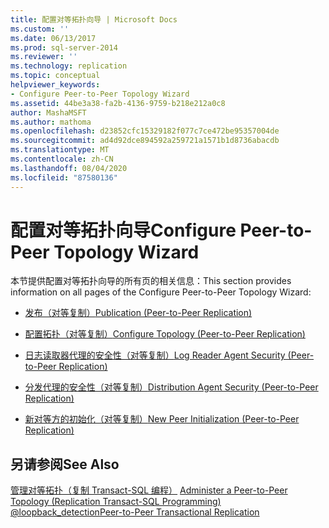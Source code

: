 ```yaml
---
title: 配置对等拓扑向导 | Microsoft Docs
ms.custom: ''
ms.date: 06/13/2017
ms.prod: sql-server-2014
ms.reviewer: ''
ms.technology: replication
ms.topic: conceptual
helpviewer_keywords:
- Configure Peer-to-Peer Topology Wizard
ms.assetid: 44be3a38-fa2b-4136-9759-b218e212a0c8
author: MashaMSFT
ms.author: mathoma
ms.openlocfilehash: d23852cfc15329182f077c7ce472be95357004de
ms.sourcegitcommit: ad4d92dce894592a259721a1571b1d8736abacdb
ms.translationtype: MT
ms.contentlocale: zh-CN
ms.lasthandoff: 08/04/2020
ms.locfileid: "87580136"
---
```

# <a name="configure-peer-to-peer-topology-wizard"></a><span data-ttu-id="33aa4-102">配置对等拓扑向导</span><span class="sxs-lookup"><span data-stu-id="33aa4-102">Configure Peer-to-Peer Topology Wizard</span></span>
  <span data-ttu-id="33aa4-103">本节提供配置对等拓扑向导的所有页的相关信息：</span><span class="sxs-lookup"><span data-stu-id="33aa4-103">This section provides information on all pages of the Configure Peer-to-Peer Topology Wizard:</span></span>  
  
-   [<span data-ttu-id="33aa4-104">发布（对等复制）</span><span class="sxs-lookup"><span data-stu-id="33aa4-104">Publication &#40;Peer-to-Peer Replication&#41;</span></span>](publication-peer-to-peer-replication.md)  
  
-   [<span data-ttu-id="33aa4-105">配置拓扑（对等复制）</span><span class="sxs-lookup"><span data-stu-id="33aa4-105">Configure Topology &#40;Peer-to-Peer Replication&#41;</span></span>](configure-topology-peer-to-peer-replication.md)  
  
-   [<span data-ttu-id="33aa4-106">日志读取器代理的安全性（对等复制）</span><span class="sxs-lookup"><span data-stu-id="33aa4-106">Log Reader Agent Security &#40;Peer-to-Peer Replication&#41;</span></span>](log-reader-agent-security-peer-to-peer-replication.md)  
  
-   [<span data-ttu-id="33aa4-107">分发代理的安全性（对等复制）</span><span class="sxs-lookup"><span data-stu-id="33aa4-107">Distribution Agent Security &#40;Peer-to-Peer Replication&#41;</span></span>](distribution-agent-security-peer-to-peer-replication.md)  
  
-   [<span data-ttu-id="33aa4-108">新对等方的初始化（对等复制）</span><span class="sxs-lookup"><span data-stu-id="33aa4-108">New Peer Initialization &#40;Peer-to-Peer Replication&#41;</span></span>](new-peer-initialization-peer-to-peer-replication.md)  
  
## <a name="see-also"></a><span data-ttu-id="33aa4-109">另请参阅</span><span class="sxs-lookup"><span data-stu-id="33aa4-109">See Also</span></span>  
 <span data-ttu-id="33aa4-110">[管理对等拓扑（复制 Transact-SQL 编程）](administration/administer-a-peer-to-peer-topology-replication-transact-sql-programming.md) </span><span class="sxs-lookup"><span data-stu-id="33aa4-110">[Administer a Peer-to-Peer Topology &#40;Replication Transact-SQL Programming&#41;](administration/administer-a-peer-to-peer-topology-replication-transact-sql-programming.md) </span></span>  
 [<span data-ttu-id="33aa4-111">@loopback_detection</span><span class="sxs-lookup"><span data-stu-id="33aa4-111">Peer-to-Peer Transactional Replication</span></span>](transactional/peer-to-peer-transactional-replication.md)  
  
  
